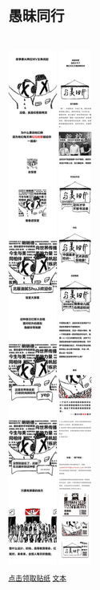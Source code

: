 # 愚昧同行
<br>

![image](https://github.com/qlrrforever/BIFT-is-not-bitch/blob/master/画板%207m-100_gaitubao_737x7722.jpg)
![image](https://github.com/qlrrforever/BIFT-is-not-bitch/blob/master/%E7%94%BB%E6%9D%BF%2014.3-100%E5%86%8D%E5%90%8E%E6%9D%A5.jpg)

[点击领取贴纸](https://github.com/qlrrforever/give-you-paper-or-dowmload/blob/master/README.md)
[文本](URL)
